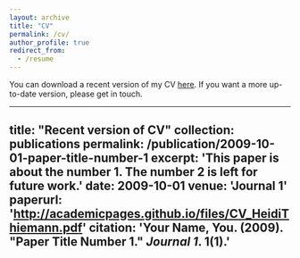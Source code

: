 ```yaml
---
layout: archive
title: "CV"
permalink: /cv/
author_profile: true
redirect_from:
  - /resume
---
```



You can download a recent version of my CV [here](http://academicpages.github.io/files/CV_HeidiThiemann.pdf). If you want a more up-to-date version, please get in touch.

---
title: "Recent version of CV"
collection: publications
permalink: /publication/2009-10-01-paper-title-number-1
excerpt: 'This paper is about the number 1. The number 2 is left for future work.'
date: 2009-10-01
venue: 'Journal 1'
paperurl: 'http://academicpages.github.io/files/CV_HeidiThiemann.pdf'
citation: 'Your Name, You. (2009). &quot;Paper Title Number 1.&quot; <i>Journal 1</i>. 1(1).'
---
